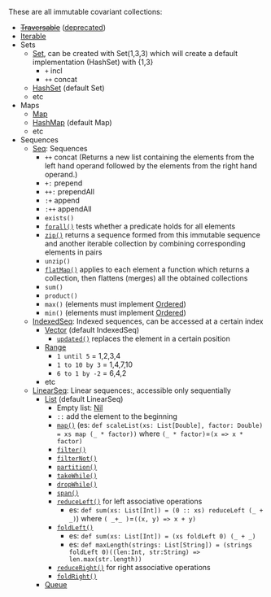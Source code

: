 These are all immutable covariant collections:

- ~~[Traversable](https://www.scala-lang.org/api/2.12.0/scala/collection/Traversable.html)~~ ([deprecated](https://docs.scala-lang.org/overviews/core/collections-migration-213.html))
- [Iterable](https://www.scala-lang.org/api/current/scala/collection/immutable/Iterable.html)
- Sets
  - [Set](https://www.scala-lang.org/api/current/scala/collection/immutable/Set.html), can be created with Set(1,3,3) which will create a default implementation (HashSet) with {1,3}
    - `+` incl
    - `++` concat
  - [HashSet](https://www.scala-lang.org/api/current/scala/collection/immutable/HashSet.html) (default Set)
  - etc
- Maps
  - [Map](https://www.scala-lang.org/api/current/scala/collection/immutable/Map.html)
  - [HashMap](https://www.scala-lang.org/api/current/scala/collection/immutable/HashMap.html) (default Map)
  - etc
- Sequences
  - [Seq](https://www.scala-lang.org/api/current/scala/collection/immutable/Seq.html): Sequences
      - `++` concat (Returns a new list containing the elements from the left hand operand followed by the elements from the right hand operand.)
      - `+:` prepend
      - `++:` prependAll
      - `:+` append
      - `:++` appendAll
      - `exists()`
      - [`forall()`](https://www.scala-lang.org/api/current/scala/collection/immutable/Seq.html#forall(p:A=%3EBoolean):Boolean) tests whether a predicate holds for all elements 
      - [`zip()`](https://www.scala-lang.org/api/current/scala/collection/immutable/Seq.html#zip[B](that:scala.collection.IterableOnce[B]):CC[(A@scala.annotation.unchecked.uncheckedVariance,B)]) returns a sequence formed from this immutable sequence and another iterable collection by combining corresponding elements in pairs
      - `unzip()`
      - [`flatMap()`](https://www.scala-lang.org/api/current/scala/collection/immutable/Seq.html#flatMap[B](f:A=%3Escala.collection.IterableOnce[B]):CC[B]) applies to each element a function which returns a collection, then flattens (merges) all the obtained collections
      - `sum()`
      - `product()`
      - `max()` (elements must implement [Ordered](https://www.scala-lang.org/api/current/scala/math/Ordered.html))
      - `min()` (elements must implement [Ordered](https://www.scala-lang.org/api/current/scala/math/Ordered.html))
  - [IndexedSeq](https://www.scala-lang.org/api/current/scala/collection/immutable/IndexedSeq.html): Indexed sequences, can be accessed at a certain index
    - [Vector](https://www.scala-lang.org/api/current/scala/collection/immutable/Vector.html) (default IndexedSeq)
      - [`updated()`](https://www.scala-lang.org/api/current/scala/collection/immutable/Vector.html#updated[B%3E:A](index:Int,elem:B):scala.collection.immutable.Vector[B]) replaces the element in a certain position
    - [Range](https://www.scala-lang.org/api/current/scala/collection/immutable/Range.html)
      - `1 until 5` = 1,2,3,4
      - `1 to 10 by 3` = 1,4,7,10
      - `6 to 1 by -2` = 6,4,2
    - etc
  - [LinearSeq](https://www.scala-lang.org/api/current/scala/collection/immutable/LinearSeq.html): Linear sequences:, accessible only sequentially
    - [List](https://www.scala-lang.org/api/current/scala/collection/immutable/List.html) (default LinearSeq)
      - Empty list: [Nil](https://www.scala-lang.org/api/current/scala/collection/immutable/Nil$.html)
      - `::` add the element to the beginning 
      - [`map()`](https://www.scala-lang.org/api/current/scala/collection/immutable/List.html#map[B](f:A=%3EB):List[B]) (es: `def scaleList(xs: List[Double], factor: Double) = xs map (_ * factor))` where `(_ * factor)`=`(x => x * factor)`
      - [`filter()`](https://www.scala-lang.org/api/current/scala/collection/immutable/List.html#filter(p:A=%3EBoolean):List[A])
      - [`filterNot()`](https://www.scala-lang.org/api/current/scala/collection/immutable/List.html#filterNot(p:A=%3EBoolean):List[A])
      - [`partition()`](https://www.scala-lang.org/api/current/scala/collection/immutable/List.html#partition(p:A=%3EBoolean):(List[A],List[A]))
      - [`takeWhile()`](https://www.scala-lang.org/api/current/scala/collection/immutable/List.html#takeWhile(p:A=%3EBoolean):List[A])
      - [`dropWhile()`](https://www.scala-lang.org/api/current/scala/collection/immutable/List.html#dropWhile(p:A=%3EBoolean):C)
      - [`span()`](https://www.scala-lang.org/api/current/scala/collection/immutable/List.html#span(p:A=%3EBoolean):(List[A],List[A]))
      - [`reduceLeft()`](https://www.scala-lang.org/api/current/scala/collection/immutable/List.html#reduceLeft[B%3E:A](op:(B,A)=%3EB):B) for left associative operations
        - es: `def sum(xs: List[Int]) = (0 :: xs) reduceLeft (_ + _)`) where `( _+_ )`=`((x, y) => x + y)`
      - [`foldLeft()`](https://www.scala-lang.org/api/current/scala/collection/immutable/List.html#foldLeft[B](z:B)(op:(B,A)=%3EB):B)
        - es: `def sum(xs: List[Int]) = (xs foldLeft 0) (_ + _)`
        - es: `def maxLength(strings: List[String]) = (strings foldLeft 0)((len:Int, str:String) => len.max(str.length))`
      - [`reduceRight()`](https://www.scala-lang.org/api/current/scala/collection/immutable/List.html#reduceRight[B%3E:A](op:(A,B)=%3EB):B) for right associative operations
      - [`foldRight()`](https://www.scala-lang.org/api/current/scala/collection/immutable/List.html#foldRight[B](z:B)(op:(A,B)=%3EB):B)
    - [Queue](https://www.scala-lang.org/api/current/scala/collection/immutable/Queue.html)
